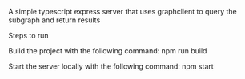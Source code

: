 A simple typescript express server that uses graphclient to query the subgraph and return results

Steps to run

Build the project with the following command: npm run build

Start the server locally with the following command: npm start